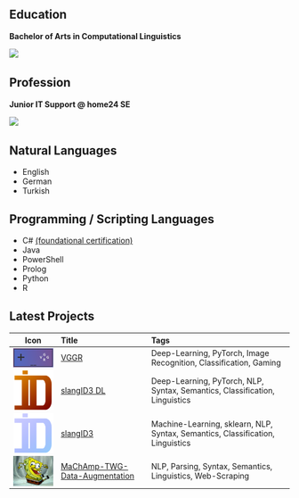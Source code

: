 ## Education
**Bachelor of Arts in Computational Linguistics**

<img src='https://raw.githubusercontent.com/m4cit/m4cit/main/stop writing.gif' width="320">

## Profession
**Junior IT Support @ home24 SE**

<img src='https://raw.githubusercontent.com/m4cit/m4cit/main/IT_support.gif' width="320">

## Natural Languages
- English
- German
- Turkish

## Programming / Scripting Languages
- C# [(foundational certification)](https://freecodecamp.org/certification/m4cit/foundational-c-sharp-with-microsoft)
- Java
- PowerShell
- Prolog
- Python
- R

## Latest Projects

| Icon |  Title |  Tags  |
|:----:|:-------|:-------|
|<img src='https://raw.githubusercontent.com/m4cit/VGGR/main/gallery/icon.png' align="center" width="150">|[VGGR](https://github.com/m4cit/VGGR)|Deep-Learning, PyTorch, Image Recognition, Classification, Gaming|
|<img src='https://raw.githubusercontent.com/m4cit/slangID3_DL/main/misc/gallery/slangID3_dl_icon.png' align="center" width="80">|[slangID3 DL](https://github.com/m4cit/slangID3_DL)|Deep-Learning, PyTorch, NLP, Syntax, Semantics, Classification, Linguistics|
|<img src='https://raw.githubusercontent.com/m4cit/slangID3/main/misc/gallery/slangID3_icon.png' align="center" width="80">|[slangID3](https://github.com/m4cit/slangID3)|Machine-Learning, sklearn, NLP, Syntax, Semantics, Classification, Linguistics|
|<img src='https://raw.githubusercontent.com/m4cit/m4cit/main/no_icon.png' align="center" width="100">|[MaChAmp-TWG-Data-Augmentation](https://github.com/m4cit/MaChAmp-TWG-Data-Augmentation)|NLP, Parsing, Syntax, Semantics, Linguistics, Web-Scraping|

